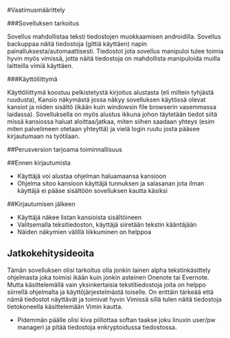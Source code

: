 #Vaatimusmäärittely

###Sovelluksen tarkoitus

Sovellus mahdollistaa teksti tiedostojen muokkaamisen androidilla. Sovellus backuppaa näitä tiedostoja (gittiä käyttäen) napin painalluksesta/automaattisesti. Tiedostot jota sovellus manipuloi tulee toimia hyvin myös vimissä, jotta näitä tiedostoja on mahdollista manipuloida muilla laitteilla vimiä käyttäen.

###Käyttöliittymä

Käyttöliittymä koostuu pelkistetystä kirjoitus alustasta (eli miltein tyhjästä ruudusta), Kansio näkymästä jossa näkyy sovelluksen käytössä olevat kansiot ja niiden sisältö (ikään kuin windowsin file browserin vasemmassa laidassa). Sovelluksella on myös alustus ikkuna johon täytetään tiedot siitä missä kansiossa haluat aloittaa/jatkaa, miten siihen saadaan yhteys (esim miten palvelimeen otetaan yhteyttä) ja vielä login ruutu josta pääsee kirjautumaan ns työtilaan.

##Perusversion tarjoama toiminnallisuus

##Ennen kirjautumista
- Käyttäjä voi alustaa ohjelman haluamaansa kansioon
- Ohjelma sitoo kansioon käyttäjä tunnuksen ja salasanan jota ilman käyttäjä ei pääse sisältöön sovelluksen kautta käsiksi

##Kirjautumisen jälkeen

- Käyttäjä näkee listan kansioista sisältöineen
- Valitsemalla teksitiedoston, käyttäjä siiretään tekstin kääntäjään
- Näiden näkymien välillä liikkuminen on helppoa

## Jatkokehitysideoita

Tämän sovelluksen olisi tarkoitus olla jonkin lainen alpha tekstinkäsittely ohjelmasta joka toimisi ikään kuin jonkin asteinen Onenote tai Evernote. Mutta käsittelemällä vain yksinkertaisia tekstitiedostoja joita on helppo siirrellä ohjelmalta ja käyttöjärjestelmästä toiselle. On erittäin tärkeää että nämä tiedostot näyttävät ja toimivat hyvin Vimissä sillä tulen näitä tiedostoja tietokoneella käsittelemään Vimin kautta.

- Pidemmän päälle olisi kiva piillottaa softan taakse joku linuxin user/pw manageri ja pitää tiedostoja enkryptoidussa tiedostossa.
